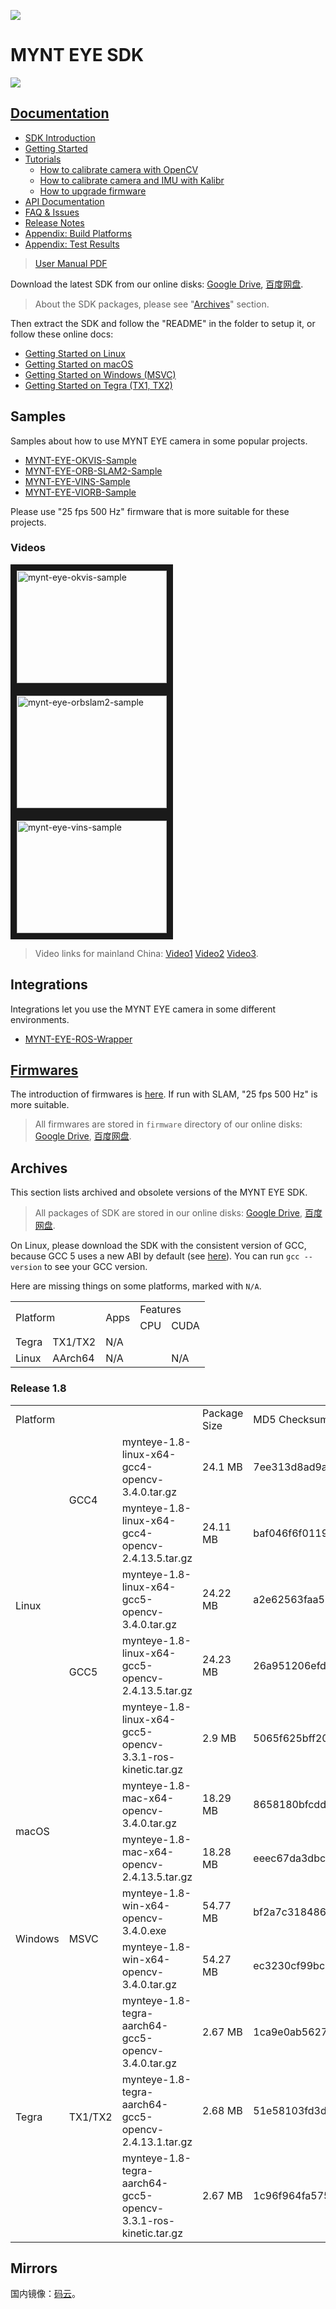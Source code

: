 
![](https://raw.githubusercontent.com/slightech/MYNT-EYE-SDK/master/mynteye.png)

[Google Drive]: https://drive.google.com/drive/folders/1rz7swzOp9zp7Xty-o2cJzLgFYnC71WQZ
[百度网盘]: https://pan.baidu.com/s/1i5REqVz

# MYNT EYE SDK

![](https://img.shields.io/badge/MYNT%20EYE%20SDK-Release%201.8-brightgreen.svg?style=flat)

## [Documentation](https://slightech.github.io/MYNT-EYE-SDK)

* [SDK Introduction](https://slightech.github.io/MYNT-EYE-SDK/index.html)
* [Getting Started](https://slightech.github.io/MYNT-EYE-SDK/getting_started.html)
* [Tutorials](https://slightech.github.io/MYNT-EYE-SDK/tutorials.html)
    - [How to calibrate camera with OpenCV](https://slightech.github.io/MYNT-EYE-SDK/calibrate_with_opencv.html)
    - [How to calibrate camera and IMU with Kalibr](https://slightech.github.io/MYNT-EYE-SDK/calibrate_with_kalibr.html)
    - [How to upgrade firmware](https://slightech.github.io/MYNT-EYE-SDK/upgrade_firmware.html)
* [API Documentation](https://slightech.github.io/MYNT-EYE-SDK/annotated.html)
* [FAQ & Issues](https://slightech.github.io/MYNT-EYE-SDK/faq.html)
* [Release Notes](https://slightech.github.io/MYNT-EYE-SDK/release_notes.html)
* [Appendix: Build Platforms](https://slightech.github.io/MYNT-EYE-SDK/appendix_build_platforms.html)
* [Appendix: Test Results](https://slightech.github.io/MYNT-EYE-SDK/appendix_test_results.html)

> [User Manual PDF](https://github.com/slightech/MYNT-EYE-SDK/raw/master/doc/mynteye-apidoc-1.8.pdf)

Download the latest SDK from our online disks: [Google Drive][], [百度网盘][].

> About the SDK packages, please see "[Archives](https://github.com/slightech/MYNT-EYE-SDK#archives)" section.

Then extract the SDK and follow the "README" in the folder to setup it, or follow these online docs:

* [Getting Started on Linux](https://slightech.github.io/MYNT-EYE-SDK/getting_started_linux.html)
* [Getting Started on macOS](https://slightech.github.io/MYNT-EYE-SDK/getting_started_mac.html)
* [Getting Started on Windows (MSVC)](https://slightech.github.io/MYNT-EYE-SDK/getting_started_win.html)
* [Getting Started on Tegra (TX1, TX2)](https://slightech.github.io/MYNT-EYE-SDK/getting_started_tegra.html)

## Samples

Samples about how to use MYNT EYE camera in some popular projects.

* [MYNT-EYE-OKVIS-Sample](https://github.com/slightech/MYNT-EYE-OKVIS-Sample)
* [MYNT-EYE-ORB-SLAM2-Sample](https://github.com/slightech/MYNT-EYE-ORB-SLAM2-Sample)
* [MYNT-EYE-VINS-Sample](https://github.com/slightech/MYNT-EYE-VINS-Sample)
* [MYNT-EYE-VIORB-Sample](https://github.com/slightech/MYNT-EYE-VIORB-Sample)

Please use "25 fps 500 Hz" firmware that is more suitable for these projects.

### Videos

<a href="https://www.youtube.com/embed/MB3Fxkj32a8" target="_blank"><img src="http://img.youtube.com/vi/MB3Fxkj32a8/0.jpg"
alt="mynt-eye-okvis-sample" width="240" height="180" border="10" /></a>
<a href="https://www.youtube.com/embed/Z9K0L5jiVYY" target="_blank"><img src="http://img.youtube.com/vi/Z9K0L5jiVYY/0.jpg"
alt="mynt-eye-orbslam2-sample" width="240" height="180" border="10" /></a>
<a href="https://www.youtube.com/embed/yLm2m2P6-a4" target="_blank"><img src="http://img.youtube.com/vi/yLm2m2P6-a4/0.jpg"
alt="mynt-eye-vins-sample" width="240" height="180" border="10" /></a>

> Video links for mainland China: [Video1](https://v.qq.com/x/page/z0555rye6zq.html) [Video2](https://v.qq.com/x/page/z0555wwlot3.html) [Video3](https://v.qq.com/x/page/g05558aekb1.html).

## Integrations

Integrations let you use the MYNT EYE camera in some different environments.

* [MYNT-EYE-ROS-Wrapper](https://github.com/slightech/MYNT-EYE-ROS-Wrapper)

## [Firmwares](https://github.com/slightech/MYNT-EYE-SDK/tree/master/firmware)

The introduction of firmwares is [here](https://github.com/slightech/MYNT-EYE-SDK/tree/master/firmware). If run with SLAM, "25 fps 500 Hz" is more suitable.

> All firmwares are stored in `firmware` directory of our online disks: [Google Drive][], [百度网盘][].

## Archives

This section lists archived and obsolete versions of the MYNT EYE SDK.

> All packages of SDK are stored in our online disks: [Google Drive][], [百度网盘][].

On Linux, please download the SDK with the consistent version of GCC, because GCC 5 uses a new ABI by default (see [here](https://gcc.gnu.org/gcc-5/changes.html#libstdcxx)). You can run `gcc --version` to see your GCC version.

Here are missing things on some platforms, marked with `N/A`.

<table>
  <tr>
    <td rowspan="2" colspan="2">Platform</td>
    <td rowspan="2">Apps</td>
    <td colspan="2">Features</td>
  </tr>
  <tr>
    <td>CPU</td>
    <td>CUDA</td>
  </tr>
  <tr>
    <td>Tegra</td>
    <td>TX1/TX2</td>
    <td>N/A</td>
    <td></td>
    <td></td>
  </tr>
  <tr>
    <td>Linux</td>
    <td>AArch64</td>
    <td>N/A</td>
    <td></td>
    <td>N/A</td>
  </tr>
</table>

### Release 1.8

<table>
  <tr>
    <td colspan="3">Platform</td>
    <td>Package Size</td>
    <td>MD5 Checksum</td>
  </tr>
  <tr>
    <td rowspan="5">Linux</td>
    <td rowspan="2">GCC4</td>
    <td>mynteye-1.8-linux-x64-gcc4-opencv-3.4.0.tar.gz</td>
    <td>24.1 MB</td>
    <td>7ee313d8ad9ae93a248c9e98a4a491c9</td>
  </tr>
  <tr>
    <td>mynteye-1.8-linux-x64-gcc4-opencv-2.4.13.5.tar.gz</td>
    <td>24.11 MB</td>
    <td>baf046f6f0119d801de515c8654445d6</td>
  </tr>
  <tr>
    <td rowspan="3">GCC5</td>
    <td>mynteye-1.8-linux-x64-gcc5-opencv-3.4.0.tar.gz</td>
    <td>24.22 MB</td>
    <td>a2e62563faa5928efba4e4e89bfaac5c</td>
  </tr>
  <tr>
    <td>mynteye-1.8-linux-x64-gcc5-opencv-2.4.13.5.tar.gz</td>
    <td>24.23 MB</td>
    <td>26a951206efd67f53e642ccda464b881</td>
  </tr>
  <tr>
    <td>mynteye-1.8-linux-x64-gcc5-opencv-3.3.1-ros-kinetic.tar.gz</td>
    <td>2.9 MB</td>
    <td>5065f625bff207651f07ce9c0e708b72</td>
  </tr>
  <tr>
    <td rowspan="2">macOS</td>
    <td rowspan="2"></td>
    <td>mynteye-1.8-mac-x64-opencv-3.4.0.tar.gz</td>
    <td>18.29 MB</td>
    <td>8658180bfcdd664403886776b06058ec</td>
  </tr>
  <tr>
    <td>mynteye-1.8-mac-x64-opencv-2.4.13.5.tar.gz</td>
    <td>18.28 MB</td>
    <td>eeec67da3dbc9af460fb63defbf934ed</td>
  </tr>
  <tr>
    <td rowspan="2">Windows</td>
    <td rowspan="2">MSVC</td>
    <td>mynteye-1.8-win-x64-opencv-3.4.0.exe</td>
    <td>54.77 MB</td>
    <td>bf2a7c31848642163440a3230e8e8749</td>
  </tr>
  <tr>
    <td>mynteye-1.8-win-x64-opencv-3.4.0.tar.gz</td>
    <td>54.27 MB</td>
    <td>ec3230cf99bc562a78f0524e271a8838</td>
  </tr>
  <tr>
    <td rowspan="3">Tegra</td>
    <td rowspan="3">TX1/TX2</td>
    <td>mynteye-1.8-tegra-aarch64-gcc5-opencv-3.4.0.tar.gz</td>
    <td>2.67 MB</td>
    <td>1ca9e0ab562747d3ae259f36b9c9a932</td>
  </tr>
  <tr>
    <td>mynteye-1.8-tegra-aarch64-gcc5-opencv-2.4.13.1.tar.gz</td>
    <td>2.68 MB</td>
    <td>51e58103fd3d003a3c713e897906d344</td>
  </tr>
  <tr>
    <td>mynteye-1.8-tegra-aarch64-gcc5-opencv-3.3.1-ros-kinetic.tar.gz</td>
    <td>2.67 MB</td>
    <td>1c96f964fa575b55d2d253bc73014395</td>
  </tr>
</table>

## Mirrors

国内镜像：[码云](https://gitee.com/mynt/MYNT-EYE-SDK)。
